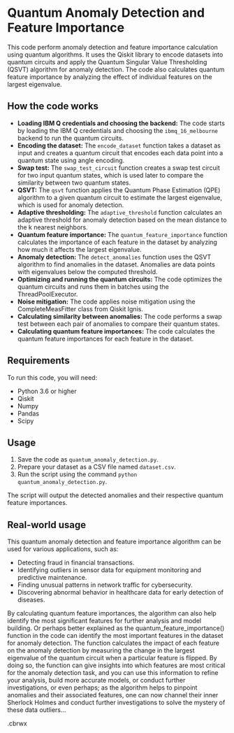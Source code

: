 # Quantum Anomaly Detection and Feature Importance

This code perform anomaly detection and feature importance calculation using quantum algorithms. It uses the Qiskit library to encode datasets into quantum circuits and apply the Quantum Singular Value Thresholding (QSVT) algorithm for anomaly detection. The code also calculates quantum feature importance by analyzing the effect of individual features on the largest eigenvalue.

## How the code works

- **Loading IBM Q credentials and choosing the backend:** The code starts by loading the IBM Q credentials and choosing the `ibmq_16_melbourne` backend to run the quantum circuits.
- **Encoding the dataset:** The `encode_dataset` function takes a dataset as input and creates a quantum circuit that encodes each data point into a quantum state using angle encoding.
- **Swap test:** The `swap_test_circuit` function creates a swap test circuit for two input quantum states, which is used later to compare the similarity between two quantum states.
- **QSVT:** The `qsvt` function applies the Quantum Phase Estimation (QPE) algorithm to a given quantum circuit to estimate the largest eigenvalue, which is used for anomaly detection.
- **Adaptive thresholding:** The `adaptive_threshold` function calculates an adaptive threshold for anomaly detection based on the mean distance to the k nearest neighbors.
- **Quantum feature importance:** The `quantum_feature_importance` function calculates the importance of each feature in the dataset by analyzing how much it affects the largest eigenvalue.
- **Anomaly detection:** The `detect_anomalies` function uses the QSVT algorithm to find anomalies in the dataset. Anomalies are data points with eigenvalues below the computed threshold.
- **Optimizing and running the quantum circuits:** The code optimizes the quantum circuits and runs them in batches using the ThreadPoolExecutor.
- **Noise mitigation:** The code applies noise mitigation using the CompleteMeasFitter class from Qiskit Ignis.
- **Calculating similarity between anomalies:** The code performs a swap test between each pair of anomalies to compare their quantum states.
- **Calculating quantum feature importances:** The code calculates the quantum feature importances for each feature in the dataset.

## Requirements

To run this code, you will need:

- Python 3.6 or higher
- Qiskit
- Numpy
- Pandas
- Scipy

## Usage

1. Save the code as `quantum_anomaly_detection.py`.
2. Prepare your dataset as a CSV file named `dataset.csv`.
3. Run the script using the command `python quantum_anomaly_detection.py`.

The script will output the detected anomalies and their respective quantum feature importances.

## Real-world usage

This quantum anomaly detection and feature importance algorithm can be used for various applications, such as:

- Detecting fraud in financial transactions.
- Identifying outliers in sensor data for equipment monitoring and predictive maintenance.
- Finding unusual patterns in network traffic for cybersecurity.
- Discovering abnormal behavior in healthcare data for early detection of diseases.

By calculating quantum feature importances, the algorithm can also help identify the most significant features for further analysis and model building.
Or perhaps better explained as the quantum_feature_importance() function in the code can identify the most important features in the dataset for anomaly detection. The function calculates the impact of each feature on the anomaly detection by measuring the change in the largest eigenvalue of the quantum circuit when a particular feature is flipped. By doing so, the function can give insights into which features are most critical for the anomaly detection task, and you can use this information to refine your analysis, build more accurate models, or conduct further investigations, or even perhaps; as the algorithm helps to pinpoint anomalies and their associated features, one can now channel their inner Sherlock Holmes and conduct further investigations to solve the mystery of these data outliers...

.cbrwx

